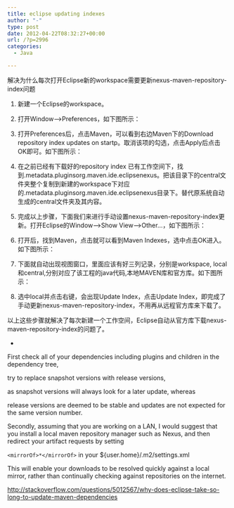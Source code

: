 ```yaml
---
title: eclipse updating indexes
author: "-"
type: post
date: 2012-04-22T08:32:27+00:00
url: /?p=2996
categories:
  - Java

---
```

解决为什么每次打开Eclipse新的workspace需要更新nexus-maven-repository-index问题

  1. 新建一个Eclipse的workspace。
  2. 打开Window—>Preferences，如下图所示：
  3. 打开Preferences后，点击Maven，可以看到右边Maven下的Download repository index updates on startp。取消该项的勾选，点击Apply后点击OK即可。如下图所示：

  1. 在之前已经有下载好的repository index 已有工作空间下，找到.metadata.pluginsorg.maven.ide.eclipsenexus。把该目录下的central文件夹整个复制到新建的workspace下对应的.metadata.pluginsorg.maven.ide.eclipsenexus目录下。替代原系统自动生成的central文件夹及其内容。
  2. 完成以上步骤，下面我们来进行手动设置nexus-maven-repository-index更新。打开Eclipse的Window—>Show View—>Other…，如下图所示：

  1. 打开后，找到Maven，点击就可以看到Maven Indexes，选中点击OK进入。如下图所示：

  1. 下面就自动出现视图窗口，里面应该有好三列记录，分别是workspace, local和central,分别对应了该工程的java代码,本地MAVEN库和官方库。如下图所示：

  1. 选中local并点击右键，会出现Update Index，点击Update Index，即完成了手动更新nexus-maven-repository-index，不用再从远程官方库来下载了。

以上这些步骤就解决了每次新建一个工作空间，Eclipse自动从官方库下载nexus-maven-repository-index的问题了。

-

First check all of your dependencies including plugins and children in the dependency tree,
  
try to replace snapshot versions with release versions,
  
as snapshot versions will always look for a later update, whereas
  
release versions are deemed to be stable and updates are not expected for the same version number.

Secondly, assuming that you are working on a LAN, I would suggest that you install a local maven repository manager such as Nexus, and then redirect your artifact requests by setting
  
`<mirrorOf>*</mirrorOf>` in your ${user.home}/.m2/settings.xml

This will enable your downloads to be resolved quickly against a local mirror, rather than continually checking against repositories on the internet.

<http://stackoverflow.com/questions/5012567/why-does-eclipse-take-so-long-to-update-maven-dependencies>
